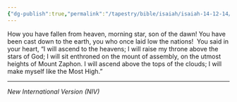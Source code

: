 ```yaml
---
{"dg-publish":true,"permalink":"/tapestry/bible/isaiah/isaiah-14-12-14/","title":"Isaiah 14:12–14","hide":true,"tags":["bible-verse","bible-verse"],"dgHomeLink":true,"dgShowLocalGraph":true,"dgEnableSearch":true}
---
```



How you have fallen from heaven, morning star, son of the dawn!  You have been cast down to the earth, you who once laid low the nations!  You said in your heart, “I will ascend to the heavens; I will raise my throne above the stars of God; I will sit enthroned on the mount of assembly, on the utmost heights of Mount Zaphon. I will ascend above the tops of the clouds; I will make myself like the Most High.”

---
*New International Version (NIV)*